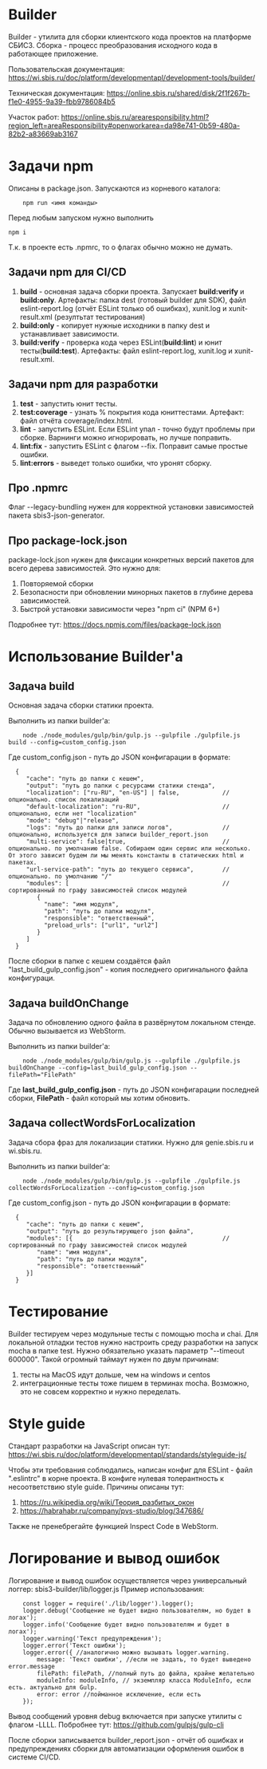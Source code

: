 # Builder
Builder - утилита для сборки клиентского кода проектов на платформе СБИС3.
Сборка - процесс преобразования исходного кода в работающее приложение.

Пользовательская документация: https://wi.sbis.ru/doc/platform/developmentapl/development-tools/builder/

Техническая документация: https://online.sbis.ru/shared/disk/2f1f267b-f1e0-4955-9a39-fbb9786084b5

Участок работ: https://online.sbis.ru/arearesponsibility.html?region_left=areaResponsibility#openworkarea=da98e741-0b59-480a-82b2-a83669ab3167

# Задачи npm

Описаны в package.json. Запускаются из корневого каталога:

        npm run <имя команды>

Перед любым запуском нужно выполнить

    npm i

Т.к. в проекте есть .npmrc, то о флагах обычно можно не думать.

## Задачи npm для CI/CD

1. **build** - основная задача сборки проекта.
Запускает **build:verify** и **build:only**.
Артефакты: папка dest (готовый builder для SDK), файл eslint-report.log (отчёт ESLint только об ошибках), xunit.log и xunit-result.xml (резултьтат тестирования)
2. **build:only** - копирует нужные исходники в папку dest и устанавливает зависимости.
3. **build:verify** - проверка кода через ESLint(**build:lint**) и юнит тесты(**build:test**). Артефакты: файл eslint-report.log, xunit.log и xunit-result.xml.

## Задачи npm для разработки
1. **test** - запустить юнит тесты.
2. **test:coverage** - узнать % покрытия кода юниттестами. Артефакт: файл отчёта coverage/index.html.
3. **lint** - запустить ESLint. Если ESLint упал - точно будут проблемы при сборке. Варнинги можно игнорировать, но лучше поправить.
4. **lint:fix** - запустить ESLint с флагом --fix. Поправит самые простые ошибки.
6. **lint:errors** - выведет только ошибки, что уронят сборку.

## Про .npmrc

Флаг --legacy-bundling нужен для корректной установки зависимостей пакета sbis3-json-generator.

## Про package-lock.json
package-lock.json нужен для фиксации конкретных версий пакетов для всего дерева зависимостей.
Это нужно для:
1. Повторяемой сборки
2. Безопасности при обновлении минорных пакетов в глубине дерева зависимостей.
3. Быстрой установки зависимости через "npm ci" (NPM 6+)

Подробнее тут:
https://docs.npmjs.com/files/package-lock.json

# Использование Builder'а

## Задача **build**
Основная задача сборки статики проекта.

Выполнить из папки builder'а:

        node ./node_modules/gulp/bin/gulp.js --gulpfile ./gulpfile.js build --config=custom_config.json

Где custom_config.json - путь до JSON конфигарации в формате:

      {
         "cache": "путь до папки с кешем",
         "output": "путь до папки с ресурсами статики стенда",
         "localization": ["ru-RU", "en-US"] | false,            //опционально. список локализаций
         "default-localization": "ru-RU",                       //опционально, если нет "localization"
         "mode": "debug"|"release",
         "logs": "путь до папки для записи логов",              //опционально, используется для записи builder_report.json
         "multi-service": false|true,                           //опционально. по умолчанию false. Собираем один сервис или несколько. От этого зависит будем ли мы менять константы в статических html и пакетах.
         "url-service-path": "путь до текущего сервиса",        //опционально. по умолчанию "/"
         "modules": [                                           //сортированный по графу зависимостей список модулей
            {
              "name": "имя модуля",
              "path": "путь до папки модуля",
              "responsible": "ответственный",
              "preload_urls": ["url1", "url2"]
            }
         ]
      }
После сборки в папке с кешем создаётся файл "last_build_gulp_config.json" - копия последнего оригинального файла конфигураци.
## Задача **buildOnChange**
Задача по обновлению одного файла в развёрнутом локальном стенде. Обычно вызывается из WebStorm.

Выполнить из папки builder'а:

        node ./node_modules/gulp/bin/gulp.js --gulpfile ./gulpfile.js buildOnChange --config=last_build_gulp_config.json --filePath="FilePath"

Где **last_build_gulp_config.json** - путь до JSON конфигарации последней сборки, **FilePath** - файл который мы хотим обновить.

## Задача **collectWordsForLocalization**

Задача сборa фраз для локализации статики. Нужно для genie.sbis.ru и wi.sbis.ru.

Выполнить из папки builder'а:

        node ./node_modules/gulp/bin/gulp.js --gulpfile ./gulpfile.js collectWordsForLocalization --config=custom_config.json

Где custom_config.json - путь до JSON конфигарации в формате:

      {
         "cache": "путь до папки с кешем",
         "output": "путь до результирующего json файла",
         "modules": [{                                          //сортированный по графу зависимостей список модулей
            "name": "имя модуля",
            "path": "путь до папки модуля",
            "responsible": "ответственный"
         }]
      }

# Тестирование

Builder тестируем через модульные тесты с помощью mocha и chai.
Для локальной отладки тестов нужно настроить среду разработки на запуск mochа в папке test. Нужно обязательно указать параметр "--timeout 600000".
Такой огромный таймаут нужен по двум причинам:
1. тесты на MacOS идут дольше, чем на windows и centos
2. интеграционные тесты тоже пишем в терминах mocha. Возможно, это не совсем корректно и нужно переделать.

# Style guide
Стандарт разработки на JavaScript описан тут: https://wi.sbis.ru/doc/platform/developmentapl/standards/styleguide-js/

Чтобы эти требования соблюдались, написан конфиг для ESLint - файл ".eslintrc" в корне проекта. В конфиге нулевая толерантность к несоответствию style guide. Причины описаны тут:
1. https://ru.wikipedia.org/wiki/Теория_разбитых_окон
2. https://habrahabr.ru/company/pvs-studio/blog/347686/

Также не пренебрегайте функцией Inspect Code в WebStorm.

# Логирование и вывод ошибок
Логирование и вывод ошибок осуществляется через универсальный логгер: sbis3-builder/lib/logger.js
Пример использования:

        const logger = require('./lib/logger').logger();
        logger.debug('Сообщение не будет видно пользователям, но будет в логах');
        logger.info('Сообщение будет видно пользователям и будет в логах');
        logger.warning('Текст предупреждения');
        logger.error('Текст ошибки');
        logger.error({ //аналогично можно вызывать logger.warning.
            message: 'Текст ошибки', //если не задать, то будет выведено error.message
            filePath: filePath, //полный путь до файла, крайне желательно
            moduleInfo: moduleInfo, // экземпляр класса ModuleInfo, если есть. актуально для Gulp.
            error: error //пойманное исключение, если есть
        });

Вывод сообщений уровня debug включается при запуске утилиты с флагом -LLLL. Побробнее тут: https://github.com/gulpjs/gulp-cli

После сборки записывается builder_report.json - отчёт об ошибках и предупреждениях сборки для автоматизации оформления ошибок в системе CI/CD.

